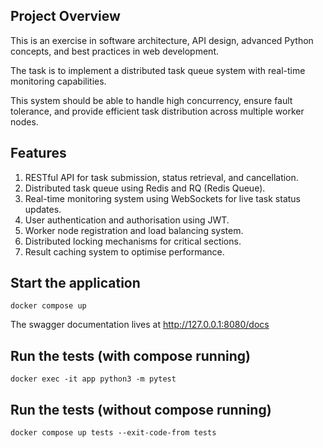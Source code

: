 ## Project Overview
This is an exercise in software architecture, API design, advanced Python concepts, and best practices in web development.

The task is to implement a distributed task queue system with real-time monitoring capabilities.

This system should be able to handle high concurrency, ensure fault tolerance, and provide efficient task distribution across multiple worker nodes.

## Features

1. RESTful API for task submission, status retrieval, and cancellation.
2. Distributed task queue using Redis and RQ (Redis Queue).
3. Real-time monitoring system using WebSockets for live task status updates.
4. User authentication and authorisation using JWT.
5. Worker node registration and load balancing system.
6. Distributed locking mechanisms for critical sections.
7. Result caching system to optimise performance.


## Start the application

```python3
docker compose up
```

The swagger documentation lives at http://127.0.0.1:8080/docs

## Run the tests (with compose running)

```python3
docker exec -it app python3 -m pytest
```

## Run the tests (without compose running)

```python3
docker compose up tests --exit-code-from tests
```
